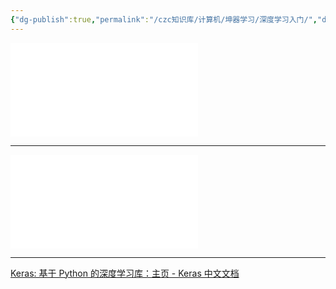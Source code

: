 ```yaml
---
{"dg-publish":true,"permalink":"/czc知识库/计算机/坤器学习/深度学习入门/","dgPassFrontmatter":true,"created":"2024-07-30T17:37:05.712+08:00","updated":"2024-12-08T12:21:39.567+08:00"}
---
```



![大语言模型神经网络可视化网站 transformer](大语言模型神经网络可视化网站%20transformer.md)
***
![深度学习学习网站 信息](深度学习学习网站%20信息.md)
***
[Keras: 基于 Python 的深度学习库：主页 - Keras 中文文档](https://keras-zh.readthedocs.io/)

